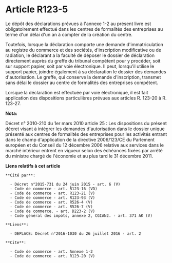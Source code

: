 # Article R123-5

Le dépôt des déclarations prévues à l'annexe 1-2 au présent livre est obligatoirement effectué dans les centres de formalités
des entreprises au terme d'un délai d'un an à compter de la création du centre. 

Toutefois, lorsque la déclaration comporte une demande d'immatriculation au registre du commerce et des sociétés,
d'inscription modificative ou de radiation, le déclarant a la faculté de déposer le dossier de déclaration directement auprès
du greffe du tribunal compétent pour y procéder, soit sur support papier, soit par voie électronique. Il peut, lorsqu'il
utilise le support papier, joindre également à sa déclaration le dossier des demandes d'autorisation. Le greffe, qui conserve
la demande d'inscription, transmet sans délai le dossier au centre de formalités des entreprises compétent. 

Lorsque la déclaration est effectuée par voie électronique, il est fait application des dispositions particulières prévues
aux articles R. 123-20 à R. 123-27.

**Nota:**

Décret n° 2010-210 du 1er mars 2010 article 25 : Les dispositions du présent décret visant à intégrer les demandes
d'autorisation dans le dossier unique présenté aux centres de formalités des entreprises pour les activités entrant dans le
champ d'application de la directive 2006/123/CE du Parlement européen et du Conseil du 12 décembre 2006 relative aux services
dans le marché intérieur entrent en vigueur selon des échéances fixées par arrêté du ministre chargé de l'économie et au plus
tard le 31 décembre 2011.

**Liens relatifs à cet article**

	**Cité par**:

	  - Décret n°2015-731 du 24 juin 2015 - art. 6 (V)
	  - Code de commerce - art. R123-16 (VD)
	  - Code de commerce - art. R123-21 (V)
	  - Code de commerce - art. R123-93 (V)
	  - Code de commerce - art. R526-4 (V)
	  - Code de commerce - art. R526-7 (V)
	  - Code de commerce. - art. D223-2 (V)
	  - Code général des impôts, annexe 2, CGIAN2. - art. 371 AK (V)

	**Liens**:

	  - DEPLACE: Décret n°2016-1030 du 26 juillet 2016 - art. 2

	**Cite**:

	  - Code de commerce - art. Annexe 1-2
	  - Code de commerce - art. R123-20 (V)
